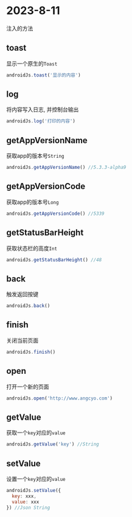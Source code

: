 # 2023-8-11

注入的方法

## toast

显示一个原生的`Toast`

```js
androidJs.toast('显示的内容')
```

## log

将内容写入日志, 并控制台输出

```js
androidJs.log('打印的内容')
```

## getAppVersionName

获取app的版本号`String`

```js
androidJs.getAppVersionName() //5.3.3-alpha9
```

## getAppVersionCode

获取app的版本号`Long`

```js
androidJs.getAppVersionCode() //5339
```

## getStatusBarHeight

获取状态栏的高度`Int`

```js
androidJs.getStatusBarHeight() //48
```

## back

触发返回按键

```js
androidJs.back()
```

## finish

关闭当前页面

```js
androidJs.finish()
```

## open

打开一个新的页面

```js
androidJs.open('http://www.angcyo.com')
```

## getValue

获取一个`key`对应的`value`

```js
androidJs.getValue('key') //String
```

## setValue

设置一个`key`对应的`value`

```js
androidJs.setValue({
  key: xxx,
  value: xxx
}) //Json String
```